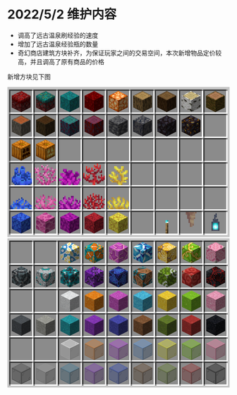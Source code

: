 # 2022/5/2 维护内容

* 调高了远古温泉刷经验的速度
* 增加了远古温泉经验瓶的数量
* 奇幻商店建筑方块补齐，为保证玩家之间的交易空间，本次新增物品定价较高，并且调高了原有商品的价格

新增方块见下图

![新增1](../../../.gitbook/assets/奇幻新增1.png) ![新增2](../../../.gitbook/assets/奇幻新增2.png)
